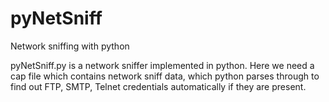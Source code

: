 # pyNetSniff
Network sniffing with python

pyNetSniff.py is a network sniffer implemented in python. Here we need a cap file which contains network sniff data, which python parses through to find out FTP, SMTP, Telnet credentials automatically if they are present.
